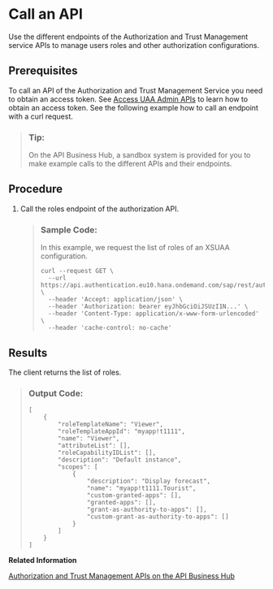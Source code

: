 <!-- loio764abf29f7624e39ad872f86cbd08fa9 -->

# Call an API

Use the different endpoints of the Authorization and Trust Management service APIs to manage users roles and other authorization configurations.



<a name="loio764abf29f7624e39ad872f86cbd08fa9__prereq_zty_2kw_qlb"/>

## Prerequisites

To call an API of the Authorization and Trust Management Service you need to obtain an access token. See [Access UAA Admin APIs](Access_UAA_Admin_APIs_ebc9113.md) to learn how to obtain an access token. See the following example how to call an endpoint with a curl request.

> ### Tip:  
> On the API Business Hub, a sandbox system is provided for you to make example calls to the different APIs and their endpoints.



## Procedure

1.  Call the roles endpoint of the authorization API.

    > ### Sample Code:  
    > In this example, we request the list of roles of an XSUAA configuration.
    > 
    > ```nocode
    > curl --request GET \
    >   --url https://api.authentication.eu10.hana.ondemand.com/sap/rest/authorization/v2/roles \
    >   --header 'Accept: application/json' \
    >   --header 'Authorization: bearer eyJhbGciOiJSUzI1N...' \
    >   --header 'Content-Type: application/x-www-form-urlencoded' \
    >   --header 'cache-control: no-cache'
    > ```




<a name="loio764abf29f7624e39ad872f86cbd08fa9__result_i22_3qv_qlb"/>

## Results

The client returns the list of roles.

> ### Output Code:  
> ```lang-json
> [
>     {
>         "roleTemplateName": "Viewer",
>         "roleTemplateAppId": "myapp!t1111",
>         "name": "Viewer",
>         "attributeList": [],
>         "roleCapabilityIDList": [],
>         "description": "Default instance",
>         "scopes": [
>             {
>                 "description": "Display forecast",
>                 "name": "myapp!t1111.Tourist",
>                 "custom-granted-apps": [],
>                 "granted-apps": [],
>                 "grant-as-authority-to-apps": [],
>                 "custom-grant-as-authority-to-apps": []
>             }
>         ]
>     }
> ]
> ```

**Related Information**  


[Authorization and Trust Management APIs on the API Business Hub](https://api.sap.com/package/authtrustmgmnt?section=Artifacts)

